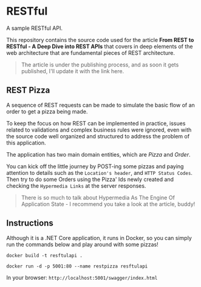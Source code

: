 # RESTful

A sample RESTful API.

This repository contains the source code used for the article **From REST to RESTful - A Deep Dive into REST APIs** that covers in deep elements of the web architecture that are fundamental pieces of REST architecture.
> The article is under the publishing process, and as soon it gets published, I'll update it with the link here.

## REST Pizza

A sequence of REST requests can be made to simulate the basic flow of an order to get a pizza being made.

To keep the focus on how REST can be implemented in practice, issues related to validations and complex business rules were ignored, even with the source code well organized and structured to address the problem of this application.

The application has two main domain entities, which are *Pizza* and *Order*.

You can kick off the little journey by POST-ing some pizzas and paying attention to details such as the `Location's header`, and `HTTP Status Codes`. Then try to do some Orders using the Pizza' Ids newly created and checking the `Hypermedia Links` at the server responses.

> There is so much to talk about Hypermedia As The Engine Of Application State - I recommend you take a look at the article, buddy!


## Instructions

Although it is a .NET Core application, it runs in Docker, so you can simply run the commands below and play around with some pizzas!

`docker build -t resftulapi .`

`docker run -d -p 5001:80 --name restpizza resftulapi`

In your browser: `http://localhost:5001/swagger/index.html`
